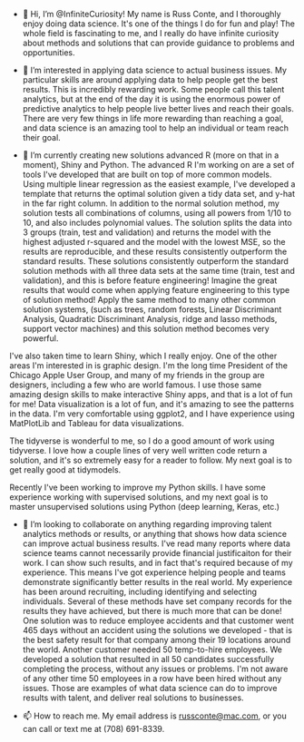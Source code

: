 - 👋 Hi, I’m @InfiniteCuriosity! My name is Russ Conte, and I thoroughly enjoy doing data science. It's one of the things I do for fun and play! The whole field is fascinating to me, and I really do have infinite curiosity about methods and solutions that can provide guidance to problems and opportunities.

- 👀 I’m interested in applying data science to actual business issues. My particular skills are around applying data to help people get the best results. This is incredibly rewarding work. Some people call this talent analytics, but at the end of the day it is using the enormous power of predictive analytics to help people live better lives and reach their goals. There are very few things in life more rewarding than reaching a goal, and data science is an amazing tool to help an individual or team reach their goal.

- 🌱 I’m currently creating new solutions advanced R (more on that in a moment), Shiny and Python. The advanced R I'm working on are a set of tools I've developed that are built on top of more common models. Using multiple linear regression as the easiest example, I've developed a template that returns the optimal solution given a tidy data set, and y-hat in the far right column. In addition to the normal solution method, my solution tests all combinations of columns, using all powers from 1/10 to 10, and also includes polynomial values. The solution splits the data into 3 groups (train, test and validation) and returns the model with the highest adjusted r-squared and the model with the lowest MSE, so the results are reproducible, and these results consistently outperform the standard results. These solutions consistently outperform the standard solution methods with all three data sets at the same time (train, test and validation), and this is before feature engineering! Imagine the great results that would come when applying feature engineering to this type of solution method!
Apply the same method to many other common solution systems, (such as trees, random forests, Linear Discriminant Analysis, Quadratic Discriminant Analysis, ridge and lasso methods, support vector machines) and this solution method becomes very powerful.

I've also taken time to learn Shiny, which I really enjoy. One of the other areas I'm interested in is graphic design. I'm the long time President of the Chicago Apple User Group, and many of my friends in the group are designers, including a few who are world famous. I use those same amazing design skills to make interactive Shiny apps, and that is a lot of fun for me! Data visualization is a lot of fun, and it's amazing to see the patterns in the data. I'm very comfortable using ggplot2, and I have experience using MatPlotLib and Tableau for data visualizations.

The tidyverse is wonderful to me, so I do a good amount of work using tidyverse. I love how a couple lines of very well written code return a solution, and it's so extremely easy for a reader to follow. My next goal is to get really good at tidymodels.

Recently I've been working to improve my Python skills. I have some experience working with supervised solutions, and my next goal is to master unsupervised solutions using Python (deep learning, Keras, etc.)

- 💞️ I’m looking to collaborate on anything regarding improving talent analytics methods or results, or anything that shows how data science can improve actual business results. I've read many reports where data science teams cannot necessarily provide financial justificaiton for their work. I can show such results, and in fact that's required because of my experience. This means I've got experience helping people and teams demonstrate significantly better results in the real world. My experience has been around recruiting, including identifying and selecting individuals. Several of these methods have set company records for the results they have achieved, but there is much more that can be done! One solution was to reduce employee accidents and that customer went 465 days without an accident using the solutions we developed - that is the best safety result for that company among their 19 locations around the world. Another customer needed 50 temp-to-hire employees. We developed a solution that resulted in all 50 candidates successfully completing the process, without any issues or problems. I'm not aware of any other time 50 employees in a row have been hired without any issues. Those are examples of what data science can do to improve results with talent, and deliver real solutions to businesses.

- 📫 How to reach me. My email address is russconte@mac.com, or you can call or text me at (708) 691-8339.

<!---
InfiniteCuriosity/InfiniteCuriosity is a ✨ special ✨ repository because its `README.md` (this file) appears on your GitHub profile.
You can click the Preview link to take a look at your changes.
--->
